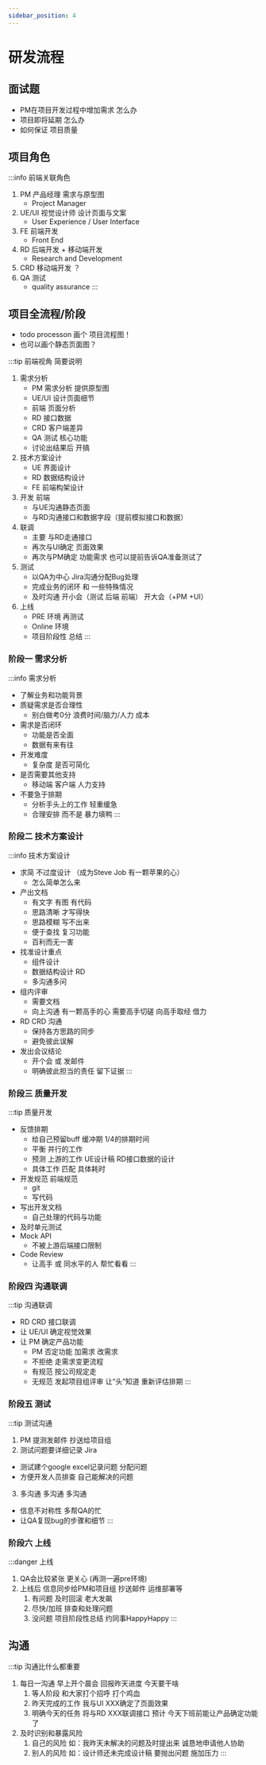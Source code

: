 ```yaml
---
sidebar_position: 4
---
```


# 研发流程

## 面试题
- PM在项目开发过程中增加需求 怎么办
- 项目即将延期 怎么办
- 如何保证 项目质量

## 项目角色
:::info 前端关联角色
1. PM 产品经理 需求与原型图
   - Project Manager
2. UE/UI 视觉设计师 设计页面与文案 
   - User Experience / User Interface
3. FE 前端开发
   - Front End
4. RD 后端开发 + 移动端开发
   - Research and Development
5. CRD 移动端开发 ？
6. QA 测试
   - quality assurance
:::

## 项目全流程/阶段
- todo processon 画个 项目流程图！
- 也可以画个静态页面图？

:::tip 前端视角 简要说明
1. 需求分析
   - PM 需求分析 提供原型图
   - UE/UI 设计页面细节
   - 前端 页面分析
   - RD 接口数据
   - CRD 客户端差异
   - QA 测试 核心功能
   - 讨论出结果后 开搞
2. 技术方案设计
   - UE 界面设计
   - RD 数据结构设计
   - FE 前端构架设计
3. 开发 前端
   - 与UE沟通静态页面
   - 与RD沟通接口和数据字段（提前模拟接口和数据）
4. 联调
   - 主要 与RD走通接口
   - 再次与UI确定 页面效果
   - 再次与PM确定 功能需求 也可以提前告诉QA准备测试了
5. 测试
   - 以QA为中心 Jira沟通分配Bug处理
   - 完成业务的闭环 和 一些特殊情况
   - 及时沟通 开小会（测试 后端 前端） 开大会（+PM +UI）
6. 上线
   - PRE 环境 再测试
   - Online 环境 
   - 项目阶段性 总结
:::

### 阶段一 需求分析
:::info 需求分析
- 了解业务和功能背景
- 质疑需求是否合理性 
  - 别白做考0分 浪费时间/脑力/人力 成本
- 需求是否闭环 
  - 功能是否全面 
  - 数据有来有往
- 开发难度 
  - 复杂度 是否可简化
- 是否需要其他支持
  - 移动端 客户端 人力支持
- 不要急于排期
  - 分析手头上的工作 轻重缓急
  - 合理安排 而不是 暴力填鸭
:::

### 阶段二 技术方案设计
:::info 技术方案设计
- 求简 不过度设计 （成为Steve Job 有一颗苹果的心）
  - 怎么简单怎么来
- 产出文档
  - 有文字 有图 有代码
  - 思路清晰 才写得快
  - 思路模糊 写不出来
  - 便于查找 复习功能
  - 百利而无一害
- 找准设计重点
  - 组件设计
  - 数据结构设计 RD
  - 多沟通多问
- 组内评审
  - 需要文档
  - 向上沟通 有一颗高手的心 需要高手切磋 向高手取经 借力
- RD CRD 沟通
  - 保持各方思路的同步
  - 避免彼此误解
- 发出会议结论
  - 开个会 或 发邮件
  - 明确彼此担当的责任 留下证据
:::

### 阶段三 质量开发
:::tip 质量开发
- 反馈排期
  - 给自己预留buff 缓冲期 1/4的排期时间
  - 平衡 并行的工作
  - 预测 上游的工作 UE设计稿 RD接口数据的设计
  - 具体工作 匹配 具体耗时
- 开发规范 前端规范
  - git
  - 写代码
- 写出开发文档
  - 自己处理的代码与功能
- 及时单元测试
- Mock API
  - 不被上游后端接口限制
- Code Review
  - 让高手 或 同水平的人 帮忙看看
:::

### 阶段四 沟通联调
:::tip 沟通联调
- RD CRD 接口联调
- 让 UE/UI 确定视觉效果
- 让 PM 确定产品功能
  - PM 否定功能 加需求 改需求
  - 不拒绝 走需求变更流程
  - 有规范 按公司规定走 
  - 无规范 发起项目组评审 让“头”知道 重新评估排期
:::

### 阶段五 测试
:::tip 测试沟通
1. PM 提测发邮件 抄送给项目组
2. 测试问题要详细记录 Jira
  - 测试建个google excel记录问题 分配问题
  - 方便开发人员排查 自己能解决的问题
3. 多沟通 多沟通 多沟通
  - 信息不对称性 多帮QA的忙
  - 让QA复现bug的步骤和细节
:::

### 阶段六 上线
:::danger 上线
1. QA会比较紧张 更关心 (再测一遍pre环境)
2. 上线后 信息同步给PM和项目组 抄送邮件 运维部署等
   1. 有问题 及时回滚 老大发飙 
   2. 尽快/加班 排查和处理问题 
   3. 没问题 项目阶段性总结 约同事HappyHappy
:::

## 沟通
:::tip 沟通比什么都重要
1. 每日一沟通 早上开个晨会 回报昨天进度 今天要干啥
   1. 等人阶段 和大家打个招呼 打个鸡血
   2. 昨天完成的工作 我与UI XXX确定了页面效果
   3. 明确今天的任务 将与RD XXX联调接口 预计 今天下班前能让产品确定功能了
2. 及时识别和暴露风险 
   1. 自己的风险 如：我昨天未解决的问题及时提出来 诚恳地申请他人协助 
   2. 别人的风险 如：设计师还未完成设计稿 要抛出问题 施加压力
:::